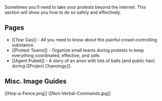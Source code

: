 Sometimes you'll need to take your protests beyond the internet. This section will show you how to do so safely and effectively.

## Pages

* [[Tear Gas]] - All you need to know about this painful crowd-controlling substance.
* [[Protest Teams]] - Organize small teams during protests to keep everything coordinated, effective, and safe.
* [[Agent Pubeit]] - A story of an anon with lots of balls (and public hair) during [[Project Chanology]].

## Misc. Image Guides

[[Hop-a-Fence.png]]
[[Non-Verbal-Commands.jpg]]
